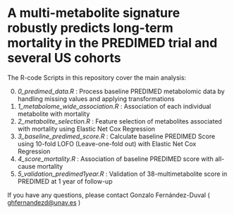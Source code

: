 # A multi-metabolite signature robustly predicts long-term mortality in the PREDIMED trial and several US cohorts

The R-code Scripts in this repository cover the main analysis:

0) *0_predimed_data.R* : Process baseline PREDIMED metabolomic data by handling missing values and applying transformations
1) *1_metabolome_wide_association.R* : Association of each individual metabolite with mortality
2) *2_metabolite_selection.R* : Feature selection of metabolites associated with mortality using Elastic Net Cox Regression
3) *3_baseline_predimed_score.R* : Calculate baseline PREDIMED Score using 10-fold LOFO (Leave-one-fold out) with Elastic Net Cox Regression
4) *4_score_mortality.R* : Association of baseline PREDIMED score with all-cause mortality
5) *5_validation_predimed1year.R* : Validation of 38-multimetabolite score in PREDIMED at 1 year of follow-up

If you have any questions, please contact Gonzalo Fernández-Duval ( ghfernandezd@unav.es )
